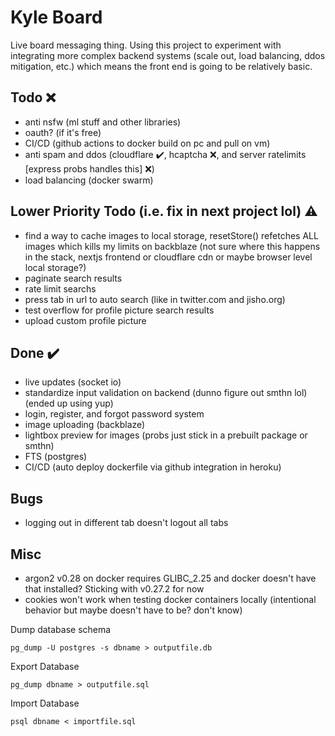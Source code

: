 # Kyle Board

Live board messaging thing. Using this project to experiment with integrating more complex backend systems (scale out, load balancing, ddos mitigation, etc.) which means the front end is going to be relatively basic.

## Todo ❌

-   anti nsfw (ml stuff and other libraries)
-   oauth? (if it's free)
-   CI/CD (github actions to docker build on pc and pull on vm)
-   anti spam and ddos (cloudflare ✔️, hcaptcha ❌, and server ratelimits [express probs handles this] ❌)
-   load balancing (docker swarm)

## Lower Priority Todo (i.e. fix in next project lol) ⚠️

-   find a way to cache images to local storage, resetStore() refetches ALL images which kills my limits on backblaze (not sure where this happens in the stack, nextjs frontend or cloudflare cdn or maybe browser level local storage?)
-   paginate search results
-   rate limit searchs
-   press tab in url to auto search (like in twitter.com and jisho.org)
-   test overflow for profile picture search results
-   upload custom profile picture

## Done ✔️

-   live updates (socket io)
-   standardize input validation on backend (dunno figure out smthn lol) (ended up using yup)
-   login, register, and forgot password system
-   image uploading (backblaze)
-   lightbox preview for images (probs just stick in a prebuilt package or smthn)
-   FTS (postgres)
-   CI/CD (auto deploy dockerfile via github integration in heroku)

## Bugs

-   logging out in different tab doesn't logout all tabs

## Misc

-   argon2 v0.28 on docker requires GLIBC_2.25 and docker doesn't have that installed? Sticking with v0.27.2 for now
-   cookies won't work when testing docker containers locally (intentional behavior but maybe doesn't have to be? don't know)

Dump database schema

```
pg_dump -U postgres -s dbname > outputfile.db
```

Export Database

```
pg_dump dbname > outputfile.sql
```

Import Database

```
psql dbname < importfile.sql
```
